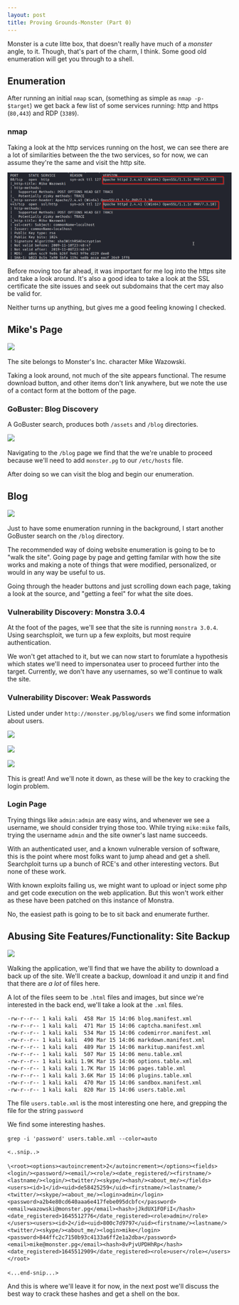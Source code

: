 ```yaml
---
layout: post
title: Proving Grounds-Monster (Part 0)
---
```



Monster is a cute litte box, that doesn't really have much of a *monster* angle, to it. Though, that's part of the charm, I think. Some good old enumeration will get you through to a shell. 

## Enumeration 

After running an initial `nmap` scan, (something as simple as `nmap -p- $target`) we get back a few list of some services running: http and https (`80,443`) and RDP (`3389`). 

### nmap

Taking a look at the http services running on the host, we can see there are a lot of similarities between the the two services, so for now, we can assume they're the same and visit the http site. 

<img src="/images/pg/pg-monster/Pasted-image-20220312135854.png">


Before moving too far ahead, it was important for me log into the https site and take a look around. It's also a good idea to take a look at the SSL certificate the site issues and seek out subdomains that the cert may also be valid for. 

Neither turns up anything, but gives me a good feeling knowing I checked. 

## Mike's Page 

<img src="/images/pg/pg-monster/pg/pg-monster/Pasted-image-20220312140512.png)">

The site belongs to Monster's Inc. character Mike Wazowski. 

Taking a look around, not much of the site appears functional. The resume download button, and other items don't link anywhere, but we note the use of a contact form at the bottom of the page. 

### GoBuster: Blog Discovery 

A GoBuster search, produces both  `/assets` and `/blog` directories. 

![](../images/pg/pg-monster/Pasted-image-20220312140854.png)

Navigating to the `/blog` page we find that the we're unable to proceed because we'll need to add `monster.pg` to our `/etc/hosts` file. 

After doing so we can visit the blog and begin our enumeration. 

## Blog

![](../images/pg/pg-monster/Pasted-image-20220312141129.png)

Just to have some enumeration running in the background, I start another GoBuster search on the `/blog` directory. 

The recommended way of doing website enumeration is going to be to "walk the site". Going page by page and getting familar with how the site works and making a note of things that were modified, personalized, or would in any way be useful to us. 

Going through the header buttons and just scrolling down each page, taking a look at the source, and "getting a feel" for what the site does. 

### Vulnerability Discovery: Monstra 3.0.4

At the foot of the pages, we'll see that the site is running `monstra 3.0.4`. Using searchsploit, we turn up a few exploits, but most require authentication. 

We won't get attached to it, but we can now start to forumlate a hypothesis which states we'll need to impersonatea user to proceed further into the target. Currently, we don't have any usernames, so we'll continue to walk the site. 

### Vulnerability Discover:  Weak Passwords 

Listed under under `http://monster.pg/blog/users` we find some information about users. 

![](../images/pg/pg-monster/Pasted-image-20220315104841.png)

![](../images/pg/pg-monster/Pasted-image-20220315104920.png)

![](../images/pg/pg-monster/Pasted-image-20220315104934.png)

This is great! And we'll note it down, as these will be the key to cracking the login problem.

### Login Page

Trying things like `admin:admin` are easy wins, and whenever we see a username, we should consider trying those too. While trying `mike:mike` fails, trying the username `admin` and the site owner's last name succeeds. 

With an authenticated user, and a known vulnerable version of software, this is the point where most folks want to jump ahead and get a shell. Searchploit turns up a bunch of RCE's and other interesting vectors. But none of these work. 

With known exploits failing us, we might want to upload or inject some php and get code execution on the web application. But this won't work either as these have been patched on this instance of Monstra. 

No, the easiest path is going to be to sit back and enumerate further. 

## Abusing Site Features/Functionality: Site Backup

![](../images/pg/pg-monster/Pasted-image-20220315110322.png)


Walking the application, we'll find that we have the ability to download a back up of the site. We'll create a backup, download it and unzip it and find that there are *a lot* of files here. 

A lot of the files seem to be `.html` files and images, but since we're interested in the back end, we'll take a look at the `.xml` files. 

```
-rw-r--r-- 1 kali kali  458 Mar 15 14:06 blog.manifest.xml
-rw-r--r-- 1 kali kali  471 Mar 15 14:06 captcha.manifest.xml
-rw-r--r-- 1 kali kali  534 Mar 15 14:06 codemirror.manifest.xml
-rw-r--r-- 1 kali kali  490 Mar 15 14:06 markdown.manifest.xml
-rw-r--r-- 1 kali kali  489 Mar 15 14:06 markitup.manifest.xml
-rw-r--r-- 1 kali kali  507 Mar 15 14:06 menu.table.xml
-rw-r--r-- 1 kali kali 1.9K Mar 15 14:06 options.table.xml
-rw-r--r-- 1 kali kali 1.7K Mar 15 14:06 pages.table.xml
-rw-r--r-- 1 kali kali 3.6K Mar 15 14:06 plugins.table.xml
-rw-r--r-- 1 kali kali  470 Mar 15 14:06 sandbox.manifest.xml
-rw-r--r-- 1 kali kali  820 Mar 15 14:06 users.table.xml

```

The file `users.table.xml` is the most interesting one here, and grepping the file for the string `password` 

We find some interesting hashes. 

`grep -i 'password' users.table.xml --color=auto`

```
<..snip..>

\<root><options><autoincrement>2</autoincrement></options><fields><login/><password/><email/><role/><date_registered/><firstname/><lastname/><login/><twitter/><skype/><hash/><about_me/></fields><users><id>1</id><uid>de58425259</uid><firstname/><lastname/><twitter/><skype/><about_me/><login>admin</login><password>a2b4e80cd640aaa6e417febe095dcbfc</password><email>wazowski@monster.pg</email><hash>jJkdUX1FOFiI</hash><date_registered>1645512776</date_registered><role>admin</role></users><users><id>2</id><uid>800c7d9797</uid><firstname/><lastname/><twitter/><skype/><about_me/><login>mike</login><password>844ffc2c7150b93c4133a6ff2e1a2dba</password><email>mike@monster.pg</email><hash>8vPjvUPDHhRp</hash><date_registered>1645512909</date_registered><role>user</role></users></root>

<...end-snip...>

```

And this is where we'll leave it for now, in the next post we'll discuss the best way to crack these hashes and get a shell on the box. 



<script type="text/javascript" src="https://cdnjs.buymeacoffee.com/1.0.0/button.prod.min.js" data-name="bmc-button" data-slug="displayerror" data-color="#FFDD00" data-emoji="" data-font="Cookie" data-text="Buy me a coffee" data-outline-color="#000000" data-font-color="#000000" data-coffee-color="#ffffff" ></script>

